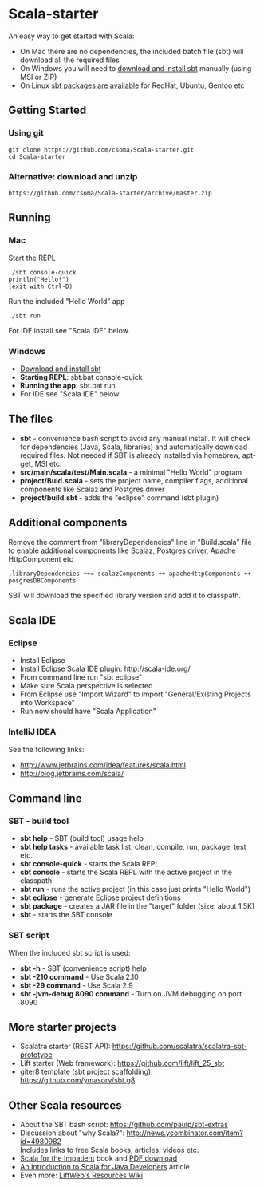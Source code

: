 Scala-starter
=============

An easy way to get started with Scala:

* On Mac there are no dependencies, the included batch file (sbt) will download all the required files
* On Windows you will need to [download and install sbt](http://www.scala-sbt.org/release/docs/Getting-Started/Setup.html#manual-installation) manually (using MSI or ZIP)
* On Linux [sbt packages are available](http://www.scala-sbt.org/release/docs/Getting-Started/Setup.html#installing-sbt) for RedHat, Ubuntu, Gentoo etc

## Getting Started

### Using git

    git clone https://github.com/csoma/Scala-starter.git  
    cd Scala-starter

### Alternative: download and unzip

    https://github.com/csoma/Scala-starter/archive/master.zip

## Running

### Mac

Start the REPL

    ./sbt console-quick
    println("Hello!")
    (exit with Ctrl-D)

Run the included "Hello World" app

    ./sbt run

For IDE install see "Scala IDE" below.

### Windows

* [Download and install sbt](http://www.scala-sbt.org/release/docs/Getting-Started/Setup)
* **Starting REPL**: sbt.bat console-quick
* **Running the app**: sbt.bat run
* For IDE see "Scala IDE" below

## The files

* **sbt** - convenience bash script to avoid any manual install. It will check for dependencies (Java, Scala, libraries) and automatically download required files. Not needed if SBT is already installed via homebrew, apt-get, MSI etc.
* **src/main/scala/test/Main.scala** - a minimal "Hello World" program
* **project/Buid.scala** - sets the project name, compiler flags, additional components like Scalaz and Postgres driver
* **project/build.sbt** - adds the "eclipse" command (sbt plugin)

## Additional components

Remove the comment from "libraryDependencies" line in "Build.scala" file to enable additional components like Scalaz, Postgres driver, Apache HttpComponent etc

    ,libraryDependencies ++= scalazComponents ++ apacheHttpComponents ++ posgresDBComponents

SBT will download the specified library version and add it to classpath.

## Scala IDE

### Eclipse

* Install Eclipse
* Install Eclipse Scala IDE plugin: http://scala-ide.org/
* From command line run "sbt eclipse"
* Make sure Scala perspective is selected
* From Eclipse use "Import Wizard" to import "General/Existing Projects into Workspace"
* Run now should have "Scala Application"


### IntelliJ IDEA

See the following links:

* http://www.jetbrains.com/idea/features/scala.html
* http://blog.jetbrains.com/scala/

## Command line

### SBT - build tool

* **sbt help** - SBT (build tool) usage help
* **sbt help tasks** - available task list: clean, compile, run, package, test etc.
* **sbt console-quick** - starts the Scala REPL
* **sbt console** - starts the Scala REPL with the active project in the classpath
* **sbt run** - runs the active project (in this case just prints "Hello World")
* **sbt eclipse** - generate Eclipse project definitions
* **sbt package** - creates a JAR file in the "target" folder (size: about 1.5K)
* **sbt** - starts the SBT console

### SBT script

When the included sbt script is used:

* **sbt -h** - SBT (convenience script) help
* **sbt -210 command** - Use Scala 2.10
* **sbt -29 command** - Use Scala 2.9
* **sbt -jvm-debug 8090 command** - Turn on JVM debugging on port 8090

## More starter projects

* Scalatra starter (REST API): https://github.com/scalatra/scalatra-sbt-prototype
* Lift starter (Web framework): https://github.com/lift/lift_25_sbt
* giter8 template (sbt project scaffolding): https://github.com/ymasory/sbt.g8

## Other Scala resources

* About the SBT bash script: https://github.com/paulp/sbt-extras
* Discussion about "why Scala?": http://news.ycombinator.com/item?id=4980982 <br>Includes links to free Scala books, articles, videos etc.
* [Scala for the Impatient](http://www.amazon.com/Scala-Impatient-Cay-S-Horstmann/dp/0321774094) book and [PDF download](http://typesafe.com/resources/book/scala-for-the-impatient)
* [An Introduction to Scala for Java Developers](http://www.infoq.com/articles/scala-for-java-devs) article
* Even more: [LiftWeb's Resources Wiki](https://www.assembla.com/spaces/liftweb/wiki/Resources)
